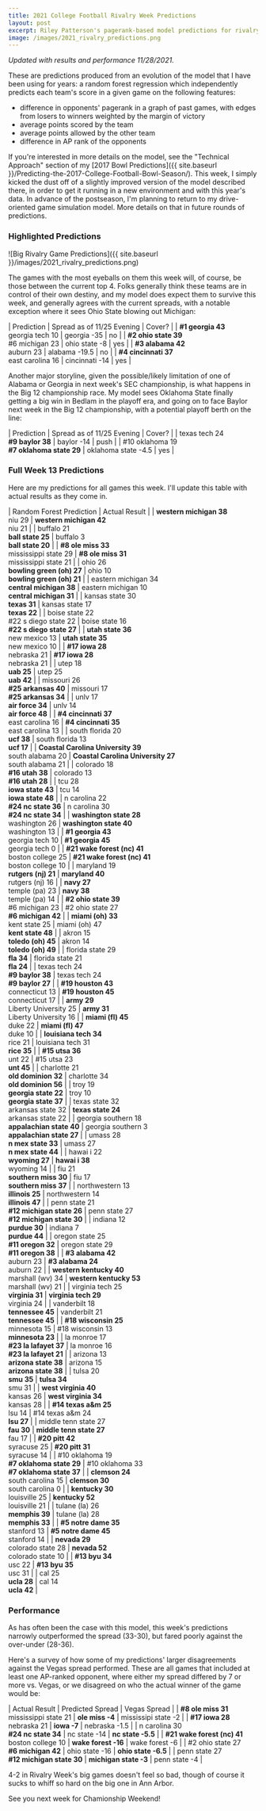 ```yaml
---
title: 2021 College Football Rivalry Week Predictions
layout: post
excerpt: Riley Patterson's pagerank-based model predictions for rivalry week 2021.
image: /images/2021_rivalry_predictions.png
---
```


_Updated with results and performance 11/28/2021._

These are predictions produced from an evolution of the model that I have been using for years: a random forest regression which independently predicts each team's score in a given game on the following features:
* difference in opponents' pagerank in a graph of past games, with edges from losers to winners weighted by the margin of victory
* average points scored by the team
* average points allowed by the other team
* difference in AP rank of the opponents

If you're interested in more details on the model, see the "Technical Approach" section of my [2017 Bowl Predictions]({{ site.baseurl }}/Predicting-the-2017-College-Football-Bowl-Season/). This week, I simply kicked the dust off of a slightly improved version of the model described there, in order to get it running in a new environment and with this year's data. In advance of the postseason, I'm planning to return to my drive-oriented game simulation model. More details on that in future rounds of predictions.

### Highlighted Predictions

![Big Rivalry Game Predictions]({{ site.baseurl }}/images/2021_rivalry_predictions.png)

The games with the most eyeballs on them this week will, of course, be those between the current top 4. Folks generally think these teams are in control of their own destiny, and my model does expect them to survive this week, and generally agrees with the current spreads, with a notable exception where it sees Ohio State blowing out Michigan:

| Prediction | Spread as of 11/25 Evening | Cover? |
| **#1 georgia 43**<br>georgia tech 10 | georgia -35 | no |
| **#2 ohio state 39**<br>#6 michigan 23 | ohio state -8 | yes |
| **#3 alabama 42**<br>auburn 23 | alabama -19.5 | no |
| **#4 cincinnati 37**<br>east carolina 16 | cincinnati -14 | yes |

Another major storyline, given the possible/likely limitation of one of Alabama or Georgia in next week's SEC championship, is what happens in the Big 12 championship race. My model sees Oklahoma State finally getting a big win in Bedlam in the playoff era, and going on to face Baylor next week in the Big 12 championship, with a potential playoff berth on the line:

| Prediction | Spread as of 11/25 Evening | Cover? |
| texas tech 24<br>**#9 baylor 38** | baylor -14 | push |
| #10 oklahoma 19<br>**#7 oklahoma state 29** | oklahoma state -4.5 | yes |

### Full Week 13 Predictions

Here are my predictions for all games this week. I'll update this table with actual results as they come in.

| Random Forest Prediction | Actual Result |
| **western michigan 38**<br>niu 29 | **western michigan 42**<br>niu 21 |
| buffalo 21<br>**ball state 25** | buffalo 3<br>**ball state 20** |
| **#8 ole miss 33**<br>mississippi state 29 | **#8 ole miss 31**<br>mississippi state 21 |
| ohio 26<br>**bowling green (oh) 27** | ohio 10<br>**bowling green (oh) 21** |
| eastern michigan 34<br>**central michigan 38** | eastern michigan 10<br>**central michigan 31** |
| kansas state 30<br>**texas 31** | kansas state 17<br>**texas 22** |
| boise state 22<br>#22 s diego state 22 | boise state 16<br>**#22 s diego state 27** |
| **utah state 36**<br>new mexico 13 | **utah state 35**<br>new mexico 10 |
| **#17 iowa 28**<br>nebraska 21 | **#17 iowa 28**<br>nebraska 21 |
| utep 18<br>**uab 25** | utep 25<br>**uab 42** |
| missouri 26<br>**#25 arkansas 40** | missouri 17<br>**#25 arkansas 34** |
| unlv 17<br>**air force 34** | unlv 14<br>**air force 48** |
| **#4 cincinnati 37**<br>east carolina 16 | **#4 cincinnati 35**<br>east carolina 13 |
| south florida 20<br>**ucf 38** | south florida 13<br>**ucf 17** |
| **Coastal Carolina University 39**<br>south alabama 20 | **Coastal Carolina University 27**<br>south alabama 21 |
| colorado 18<br>**#16 utah 38** | colorado 13<br>**#16 utah 28** |
| tcu 28<br>**iowa state 43** | tcu 14<br>**iowa state 48** |
| n carolina 22<br>**#24 nc state 36** | n carolina 30<br>**#24 nc state 34** |
| **washington state 28**<br>washington 26 | **washington state 40**<br>washington 13 |
| **#1 georgia 43**<br>georgia tech 10 | **#1 georgia 45**<br>georgia tech 0 |
| **#21 wake forest (nc) 41**<br>boston college 25 | **#21 wake forest (nc) 41**<br>boston college 10 |
| maryland 19<br>**rutgers (nj) 21** | **maryland 40**<br>rutgers (nj) 16 |
| **navy 27**<br>temple (pa) 23 | **navy 38**<br>temple (pa) 14 |
| **#2 ohio state 39**<br>#6 michigan 23 | #2 ohio state 27<br>**#6 michigan 42** |
| **miami (oh) 33**<br>kent state 25 | miami (oh) 47<br>**kent state 48** |
| akron 15<br>**toledo (oh) 45** | akron 14<br>**toledo (oh) 49** |
| florida state 29<br>**fla 34** | florida state 21<br>**fla 24** |
| texas tech 24<br>**#9 baylor 38** | texas tech 24<br>**#9 baylor 27** |
| **#19 houston 43**<br>connecticut 13 | **#19 houston 45**<br>connecticut 17 |
| **army 29**<br>Liberty University 25 | **army 31**<br>Liberty University 16 |
| **miami (fl) 45**<br>duke 22 | **miami (fl) 47**<br>duke 10 |
| **louisiana tech 34**<br>rice 21 | louisiana tech 31<br>**rice 35** |
| **#15 utsa 36**<br>unt 22 | #15 utsa 23<br>**unt 45** |
| charlotte 21<br>**old dominion 32** | charlotte 34<br>**old dominion 56** |
| troy 19<br>**georgia state 22** | troy 10<br>**georgia state 37** |
| texas state 32<br>arkansas state 32 | **texas state 24**<br>arkansas state 22 |
| georgia southern 18<br>**appalachian state 40** | georgia southern 3<br>**appalachian state 27** |
| umass 28<br>**n mex state 33** | umass 27<br>**n mex state 44** |
| hawai i 22<br>**wyoming 27** | **hawai i 38**<br>wyoming 14 |
| fiu 21<br>**southern miss 30** | fiu 17<br>**southern miss 37** |
| northwestern 13<br>**illinois 25** | northwestern 14<br>**illinois 47** |
| penn state 21<br>**#12 michigan state 26** | penn state 27<br>**#12 michigan state 30** |
| indiana 12<br>**purdue 30** | indiana 7<br>**purdue 44** |
| oregon state 25<br>**#11 oregon 32** | oregon state 29<br>**#11 oregon 38** |
| **#3 alabama 42**<br>auburn 23 | **#3 alabama 24**<br>auburn 22 |
| **western kentucky 40**<br>marshall (wv) 34 | **western kentucky 53**<br>marshall (wv) 21 |
| virginia tech 25<br>**virginia 31** | **virginia tech 29**<br>virginia 24 |
| vanderbilt 18<br>**tennessee 45** | vanderbilt 21<br>**tennessee 45** |
| **#18 wisconsin 25**<br>minnesota 15 | #18 wisconsin 13<br>**minnesota 23** |
| la monroe 17<br>**#23 la lafayet 37** | la monroe 16<br>**#23 la lafayet 21** |
| arizona 13<br>**arizona state 38** | arizona 15<br>**arizona state 38** |
| tulsa 20<br>**smu 35** | **tulsa 34**<br>smu 31 |
| **west virginia 40**<br>kansas 26 | **west virginia 34**<br>kansas 28 |
| **#14 texas a&m 25**<br>lsu 14 | #14 texas a&m 24<br>**lsu 27** |
| middle tenn state 27<br>**fau 30** | **middle tenn state 27**<br>fau 17 |
| **#20 pitt 42**<br>syracuse 25 | **#20 pitt 31**<br>syracuse 14 |
| #10 oklahoma 19<br>**#7 oklahoma state 29** | #10 oklahoma 33<br>**#7 oklahoma state 37** |
| **clemson 24**<br>south carolina 15 | **clemson 30**<br>south carolina 0 |
| **kentucky 30**<br>louisville 25 | **kentucky 52**<br>louisville 21 |
| tulane (la) 26<br>**memphis 39** | tulane (la) 28<br>**memphis 33** |
| **#5 notre dame 35**<br>stanford 13 | **#5 notre dame 45**<br>stanford 14 |
| **nevada 29**<br>colorado state 28 | **nevada 52**<br>colorado state 10 |
| **#13 byu 34**<br>usc 22 | **#13 byu 35**<br>usc 31 |
| cal 25<br>**ucla 28** | cal 14<br>**ucla 42** |

### Performance

As has often been the case with this model, this week's predictions narrowly outperformed the spread (33-30), but fared poorly against the over-under (28-36).

Here's a survey of how some of my predictions' larger disagreements against the Vegas spread performed. These are all games that included at least one AP-ranked opponent, where either my spread differed by 7 or more vs. Vegas, or we disagreed on who the actual winner of the game would be:

| Actual Result | Predicted Spread | Vegas Spread |
| **#8 ole miss 31**<br>mississippi state 21 | **ole miss -4** | mississipi state -2 |
| **#17 iowa 28**<br>nebraska 21 | **iowa -7** | nebraska -1.5 |
| n carolina 30<br>**#24 nc state 34** | nc state -14 | **nc state -5.5** |
| **#21 wake forest (nc) 41**<br>boston college 10 | **wake forest -16** | wake forest -6 |
| #2 ohio state 27<br>**#6 michigan 42** | ohio state -16 | **ohio state -6.5** |
| penn state 27<br>**#12 michigan state 30** | **michigan state -3** | penn state -4 |

4-2 in Rivalry Week's big games doesn't feel so bad, though of course it sucks to whiff so hard on the big one in Ann Arbor.

See you next week for Chamionship Weekend!
